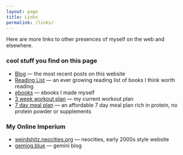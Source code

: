 ```yaml
---
layout: page
title: Links
permalink: /links/
---
```


Here are more links to other presences of myself on the web and elsewhere.

### cool stuff you find on this page

* [Blog](/blog) &mdash; the most recent posts on this website
* [Reading List](/reading-list) &mdash; an ever growing reading list of books I think worth reading
* [ebooks](/books) &mdash; ebooks I made myself
* [3 week workout plan](/fitness/workoutplan) &mdash; my current workout plan
* [7 day meal plan](/fitness/7daymealplan) &mdash; an affordable 7 day meal plan rich in protein, no protein powder or supplements

### My Online Imperium

* [weirdshitz.neocities.org](https://weirdshitz.neocities.org) &mdash; neocities, early 2000s style website
* [gemlog.blue](https://portal.mozz.us/gemini/gemlog.blue/users/waldstreicher/) &mdash; gemini blog
